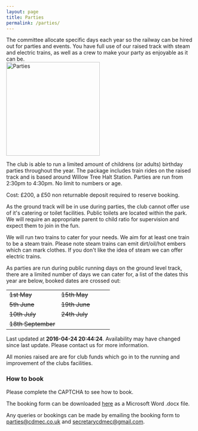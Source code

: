 ```yaml
---
layout: page
title: Parties
permalink: /parties/
---
```


<div class="perex">
  The committee allocate specific days each year so the railway can be hired out for parties and events. You have full use of our raised track with steam and electric trains, as well as a crew to make your party as enjoyable as it can be.
</div>

<img src="{% asset_path pages/parties-01.jpg %}" alt="Parties" width="250" class="pull-right hidden-xs">

The club is able to run a limited amount of childrens (or adults) birthday parties throughout the year. The package includes train rides on the raised track and is based around Willow Tree Halt Station. Parties are run from 2:30pm to 4:30pm. No limit to numbers or age.

Cost: £200, a £50 non returnable deposit required to reserve booking.

As the ground track will be in use during parties, the club cannot offer use of it's catering or toilet facilities. Public toilets are located within the park. We will require an appropriate parent to child ratio for supervision and expect them to join in the fun.

We will run two trains to cater for your needs. We aim for at least one train to be a steam train. Please note steam trains can emit dirt/oil/hot embers which can mark clothes. If you don't like the idea of steam we can offer electric trains.

As parties are run during public running days on the ground level track, there are a limited number of days we can cater for, a list of the dates this year are below, booked dates are crossed out:
<div class="row">
  <div class="col-md-3"></div>
  <div class="col-md-6">
    <div class="panel panel-default">
      <table class="table table-bordered">
        <tbody>
          <tr>
            <td width="50%"><s>1st May</s></td>
            <td width="50%"><s>15th May</s></td>
          </tr>
          <tr>
            <td><s>5th June</s></td>
            <td><s>19th June</s></td>
          </tr>
          <tr>
            <td><s>10th July</s></td>
            <td><s>24th July</s></td>
          </tr>
          <tr>
            <td><s>18th September</s></td>
            <td>&nbsp;</td>
          </tr>
        </tbody>
      </table>
      <div class="panel-footer">Last updated at <b>2016-04-24 20:44:24</b>. Availability may have changed since last update. Please contact us for more information.</div>
    </div>
  </div>
  <div class="col-md-3"></div>
</div>

All monies raised are are for club funds which go in to the running and improvement of the clubs facilities.

### How to book

<div id="recaptcha">
  <p>Please complete the CAPTCHA to see how to book.</p>
  <div class="g-recaptcha" data-sitekey="6Lf-2SETAAAAAMzjRFT8WV_TnKC10dV_MRRyZtff" data-callback="dispEmail"></div>
</div>

<div id="recaptcha-hidden" class="hidden">
  <p>The booking form can be downloaded <a href="/files/Party_Booking_Form_2016.docx">here</a> as a Microsoft Word .docx file.</p>

  <p>Any queries or bookings can be made by emailing the booking form to <a  href="mailto:&#112;&#097;&#114;&#116;&#105;&#101;&#115;&#064;&#099;&#100;&#109;&#101;&#099;&#046;&#099;&#111;&#046;&#117;&#107;">&#112;&#097;&#114;&#116;&#105;&#101;&#115;&#064;&#099;&#100;&#109;&#101;&#099;&#046;&#099;&#111;&#046;&#117;&#107;</a> and <a  href="mailto:&#115;&#101;&#099;&#114;&#101;&#116;&#097;&#114;&#121;&#099;&#100;&#109;&#101;&#099;&#064;&#103;&#109;&#097;&#105;&#108;&#046;&#099;&#111;&#109;">&#115;&#101;&#099;&#114;&#101;&#116;&#097;&#114;&#121;&#099;&#100;&#109;&#101;&#099;&#064;&#103;&#109;&#097;&#105;&#108;&#046;&#099;&#111;&#109;</a>.</p>
</div>
